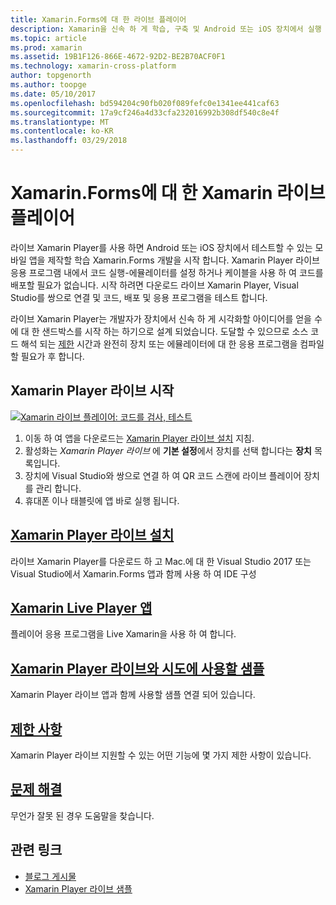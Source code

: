 ```yaml
---
title: Xamarin.Forms에 대 한 라이브 플레이어
description: Xamarin을 신속 하 게 학습, 구축 및 Android 또는 iOS 장치에서 실행 중인 응용 프로그램을 시작 합니다.
ms.topic: article
ms.prod: xamarin
ms.assetid: 19B1F126-866E-4672-92D2-BE2B70ACF0F1
ms.technology: xamarin-cross-platform
author: topgenorth
ms.author: toopge
ms.date: 05/10/2017
ms.openlocfilehash: bd594204c90fb020f089fefc0e1341ee441caf63
ms.sourcegitcommit: 17a9cf246a4d33cfa232016992b308df540c8e4f
ms.translationtype: MT
ms.contentlocale: ko-KR
ms.lasthandoff: 03/29/2018
---
```

# <a name="xamarin-live-player-for-xamarinforms"></a>Xamarin.Forms에 대 한 Xamarin 라이브 플레이어

라이브 Xamarin Player를 사용 하면 Android 또는 iOS 장치에서 테스트할 수 있는 모바일 앱을 제작할 학습 Xamarin.Forms 개발을 시작 합니다. Xamarin Player 라이브 응용 프로그램 내에서 코드 실행-에뮬레이터를 설정 하거나 케이블을 사용 하 여 코드를 배포할 필요가 없습니다. 시작 하려면 다운로드 라이브 Xamarin Player, Visual Studio를 쌍으로 연결 및 코드, 배포 및 응용 프로그램을 테스트 합니다. 

라이브 Xamarin Player는 개발자가 장치에서 신속 하 게 시각화할 아이디어를 얻을 수에 대 한 샌드박스를 시작 하는 하기으로 설계 되었습니다. 도달할 수 있으므로 소스 코드 해석 되는 [제한](limitations.md) 시간과 완전히 장치 또는 에뮬레이터에 대 한 응용 프로그램을 컴파일할 필요가 후 합니다.

## <a name="get-started-with-xamarin-live-player"></a>Xamarin Player 라이브 시작

[![Xamarin 라이브 플레이어: 코드를 검사, 테스트](images/xamarin-live.png)](images/xamarin-live-sml.png#lightbox)

1. 이동 하 여 앱을 다운로드는 [Xamarin Player 라이브 설치](install.md) 지침.
2. 활성화는 *Xamarin Player 라이브* 에 **기본 설정**에서 장치를 선택 합니다는 **장치** 목록입니다.
2. 장치에 Visual Studio와 쌍으로 연결 하 여 QR 코드 스캔에 라이브 플레이어 장치를 관리 합니다.
3. 휴대폰 이나 태블릿에 앱 바로 실행 됩니다.

## <a name="xamarin-live-player-setupinstallmd"></a>[Xamarin Player 라이브 설치](install.md)

라이브 Xamarin Player를 다운로드 하 고 Mac.에 대 한 Visual Studio 2017 또는 Visual Studio에서 Xamarin.Forms 앱과 함께 사용 하 여 IDE 구성 

## <a name="xamarin-live-player-appplayermd"></a>[Xamarin Live Player 앱](player.md)

플레이어 응용 프로그램을 Live Xamarin을 사용 하 여 합니다.

## <a name="samples-to-try-with-xamarin-live-playersamplesmd"></a>[Xamarin Player 라이브와 시도에 사용할 샘플](samples.md)

Xamarin Player 라이브 앱과 함께 사용할 샘플 연결 되어 있습니다.

## <a name="limitationslimitationsmd"></a>[제한 사항](limitations.md)

Xamarin Player 라이브 지원할 수 있는 어떤 기능에 몇 가지 제한 사항이 있습니다.

## <a name="troubleshootingtroubleshootingmd"></a>[문제 해결](troubleshooting.md)

무언가 잘못 된 경우 도움말을 찾습니다.


## <a name="related-links"></a>관련 링크

- [블로그 게시물](https://blog.xamarin.com/live-player/)
- [Xamarin Player 라이브 샘플](https://developer.xamarin.com/samples/xamarin-live-player/all/)
